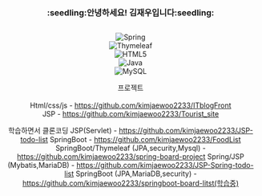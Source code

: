 <div align="center"><h3>:seedling:안녕하세요! 김재우입니다:seedling:</h3>

## 

![Spring](https://img.shields.io/badge/spring-%236DB33F.svg?style=for-the-badge&logo=spring&logoColor=white)<br>
![Thymeleaf](https://img.shields.io/badge/Thymeleaf-%23005C0F.svg?style=for-the-badge&logo=Thymeleaf&logoColor=white)<br>
![HTML5](https://img.shields.io/badge/html5-%23E34F26.svg?style=for-the-badge&logo=html5&logoColor=white)<br>
![Java](https://img.shields.io/badge/java-%23ED8B00.svg?style=for-the-badge&logo=java&logoColor=white)<br>
![MySQL](https://img.shields.io/badge/mysql-%2300f.svg?style=for-the-badge&logo=mysql&logoColor=white)<br>


 프로젝트<br><br>
   Html/css/js - https://github.com/kimjaewoo2233/ITblogFront<br>
    JSP - https://github.com/kimjaewoo2233/Tourist_site
    
    
 학습하면서 클론코딩
    JSP(Servlet) - https://github.com/kimjaewoo2233/JSP-todo-list
    SpringBoot - https://github.com/kimjaewoo2233/FoodList
    SpringBoot/Thymeleaf (JPA,security,Mysql) - https://github.com/kimjaewoo2233/spring-board-project
    Spring/JSP (Mybatis,MariaDB) - https://github.com/kimjaewoo2233/JSP-Spring-todo-list
    SpringBoot (JPA,MariaDB,security) - https://github.com/kimjaewoo2233/springboot-board-litst(학습중)
    
 </div>
